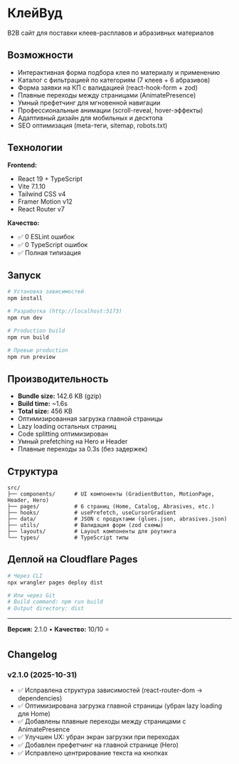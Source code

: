 # КлейВуд

B2B сайт для поставки клеев-расплавов и абразивных материалов

## Возможности

- Интерактивная форма подбора клея по материалу и применению
- Каталог с фильтрацией по категориям (7 клеев + 6 абразивов)
- Форма заявки на КП с валидацией (react-hook-form + zod)
- Плавные переходы между страницами (AnimatePresence)
- Умный префетчинг для мгновенной навигации
- Профессиональные анимации (scroll-reveal, hover-эффекты)
- Адаптивный дизайн для мобильных и десктопа
- SEO оптимизация (meta-теги, sitemap, robots.txt)

## Технологии

**Frontend:**
- React 19 + TypeScript
- Vite 7.1.10
- Tailwind CSS v4
- Framer Motion v12
- React Router v7

**Качество:**
- ✅ 0 ESLint ошибок
- ✅ 0 TypeScript ошибок
- ✅ Полная типизация

## Запуск

```bash
# Установка зависимостей
npm install

# Разработка (http://localhost:5173)
npm run dev

# Production build
npm run build

# Превью production
npm run preview
```

## Производительность

- **Bundle size:** 142.6 KB (gzip)
- **Build time:** ~1.6s
- **Total size:** 456 KB
- Оптимизированная загрузка главной страницы
- Lazy loading остальных страниц
- Code splitting оптимизирован
- Умный prefetching на Hero и Header
- Плавные переходы за 0.3s (без задержек)

## Структура

```
src/
├── components/      # UI компоненты (GradientButton, MotionPage, Header, Hero)
├── pages/           # 6 страниц (Home, Catalog, Abrasives, etc.)
├── hooks/           # usePrefetch, useCursorGradient
├── data/            # JSON с продуктами (glues.json, abrasives.json)
├── utils/           # Валидация форм (zod схемы)
├── layouts/         # Layout компоненты для роутинга
└── types/           # TypeScript типы
```

## Деплой на Cloudflare Pages

```bash
# Через CLI
npx wrangler pages deploy dist

# Или через Git
# Build command: npm run build
# Output directory: dist
```

---

**Версия:** 2.1.0 • **Качество:** 10/10 ⭐

## Changelog

### v2.1.0 (2025-10-31)
- ✅ Исправлена структура зависимостей (react-router-dom → dependencies)
- ✅ Оптимизирована загрузка главной страницы (убран lazy loading для Home)
- ✅ Добавлены плавные переходы между страницами с AnimatePresence
- ✅ Улучшен UX: убран экран загрузки при переходах
- ✅ Добавлен префетчинг на главной странице (Hero)
- ✅ Исправлено центрирование текста на кнопках
